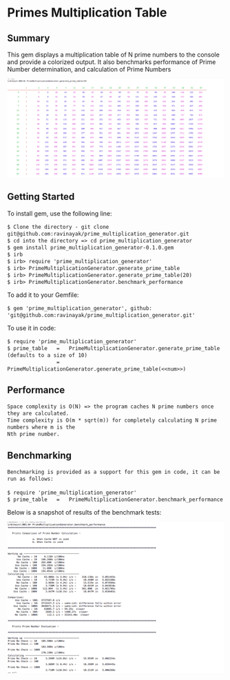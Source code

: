 # Primes Multiplication Table

## Summary

This gem displays a multiplication table of N prime numbers to the console and provide a colorized output. It also
benchmarks performance of Prime Number determination, and calculation of Prime Numbers

![alt text][sample_output]

[sample_output]: https://github.com/ravinayak/prime_multiplication_generator/blob/master/images/SampleOutput.png

## Getting Started

To install gem, use the following line:

    $ Clone the directory - git clone git@github.com:ravinayak/prime_multiplication_generator.git
    $ cd into the directory => cd prime_multiplication_generator
    $ gem install prime_multiplication_generator-0.1.0.gem
    $ irb
    $ irb> require 'prime_multiplication_generator'
    $ irb> PrimeMultiplicationGenerator.generate_prime_table
    $ irb> PrimeMultiplicationGenerator.generate_prime_table(20)
    $ irb> PrimeMultiplicationGenerator.benchmark_performance

To add it to your Gemfile:

    $ gem 'prime_multiplication_generator', github: 'git@github.com:ravinayak/prime_multiplication_generator.git'

To use it in code:

    $ require 'prime_multiplication_generator'
    $ prime_table   =   PrimeMultiplicationGenerator.generate_prime_table (defaults to a size of 10)
                    =   PrimeMultiplicationGenerator.generate_prime_table(<<num>>)

## Performance

    Space complexity is O(N) => the program caches N prime numbers once they are calculated.
    Time complexity is O(m * sqrt(m)) for completely calculating N prime numbers where m is the
    Nth prime number.

## Benchmarking

    Benchmarking is provided as a support for this gem in code, it can be run as follows:

    $ require 'prime_multiplication_generator'
    $ prime_table   =   PrimeMultiplicationGenerator.benchmark_performance

Below is a snapshot of results of the benchmark tests:

![alt text][prime_benchmark_tests]

[prime_benchmark_tests]: https://github.com/ravinayak/prime_multiplication_generator/blob/master/images/BenchmarkPerformanceOutput.png
